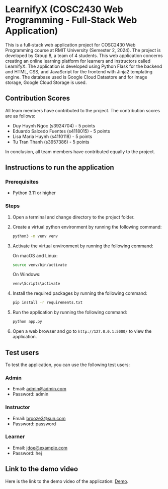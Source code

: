 # LearnifyX (COSC2430 Web Programming - Full-Stack Web Application)
This is a full-stack web application project for COSC2430 Web Programming course at RMIT University (Semester 2, 2024). The project is developed by Group 8, a team of 4 students. This web application concerns creating an online learning platform for learners and instructors called LearnifyX. The application is developed using Python Flask for the backend and HTML, CSS, and JavaScript for the frontend with Jinja2 templating engine. The database used is Google Cloud Datastore and for image storage, Google Cloud Storage is used.

## Contribution Scores
All team members have contributed to the project. The contribution scores are as follows:
- Duy Huynh Ngoc (s3924704) - 5 points
- Eduardo Salcedo Fuentes (s4118015) - 5 points
- Lisa Maria Huynh (s4110118) - 5 points
- Tu Tran Thanh (s3957386) - 5 points

In conclusion, all team members have contributed equally to the project.

## Instructions to run the application

### Prerequisites
- Python 3.11 or higher

### Steps
1. Open a terminal and change directory to the project folder.
2. Create a virtual python environment by running the following command:
   ```bash
   python3 -m venv venv
   ```
3. Activate the virtual environment by running the following command:

   On macOS and Linux:
   ```bash
   source venv/bin/activate
   ```
   On Windows:
   ```bash
   venv\Scripts\activate
   ```
4. Install the required packages by running the following command:
   ```bash
   pip install -r requirements.txt
   ```
5. Run the application by running the following command:
   ```bash
   python app.py
   ```
6. Open a web browser and go to `http://127.0.0.1:5000/` to view the application.

## Test users
To test the application, you can use the following test users:

### Admin
- Email: admin@admin.com
- Password: admin

### Instructor
- Email: brooze3@sun.com
- Password: password
  
### Learner
- Email: jdoe@example.com
- Password: hej

## Link to the demo video
Here is the link to the demo video of the application: [Demo](https://youtu.be/CKkMY91C08Q).